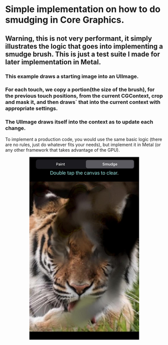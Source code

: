# Simple implementation on how to do smudging in Core Graphics.

## Warning, this is not very performant, it simply illustrates the logic that goes into implementing a smudge brush. This is just a test suite I made for later implementation in Metal.

### This example draws a starting image into an UIImage.

### For each touch, we copy a portion(the size of the brush), for the previous touch positions, from the current CGContext, crop and mask it, and then draws´ that into the current context with appropriate settings.

### The UIImage draws itself into the context as to update each change.

To implement a production code, you would use the same basic logic (there are no rules, just do whatever fits your needs), but implement it in Metal (or any other framework that takes advantage of the GPU).

<p align="center">
<img src="appscreen.jpg" width="350" title="Screenshot"
</p>
